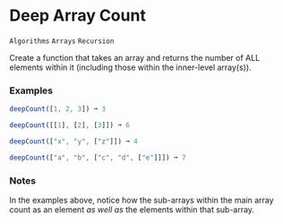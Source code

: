 # Deep Array Count

`Algorithms` `Arrays` `Recursion`

Create a function that takes an array and returns the number of ALL elements within it (including those within the inner-level array(s)).

### Examples

```js
deepCount([1, 2, 3]) ➞ 3

deepCount([[1], [2], [3]]) ➞ 6

deepCount(["x", "y", ["z"]]) ➞ 4

deepCount(["a", "b", ["c", "d", ["e"]]]) ➞ 7
```

### Notes

In the examples above, notice how the sub-arrays within the main array count as an element _as well as_ the elements within that sub-array.
